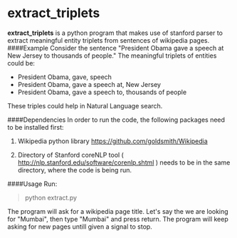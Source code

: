 # extract_triplets
**extract_triplets** is a python program that makes use of stanford parser to extract meaningful entity triplets from sentences of wikipedia pages.
####Example
Consider the sentence "President Obama gave a speech at New Jersey to thousands of people."
The meaningful triplets of entities could be:
* President Obama, gave, speech
* President Obama, gave a speech at, New Jersey
* President Obama, gave a speech to, thousands of people

These triples could help in Natural Language search.

####Dependencies
In order to run the code, the following packages need to be installed first:

1. Wikipedia python library https://github.com/goldsmith/Wikipedia

2. Directory of Stanford coreNLP tool ( http://nlp.stanford.edu/software/corenlp.shtml ) needs to be in the same directory, where the code is being run.

####Usage
Run:
>python extract.py

The program will ask for a wikipedia page title. Let's say the we are looking for "Mumbai", then type "Mumbai" and press return. The program will keep asking for new pages untill given a signal to stop.


